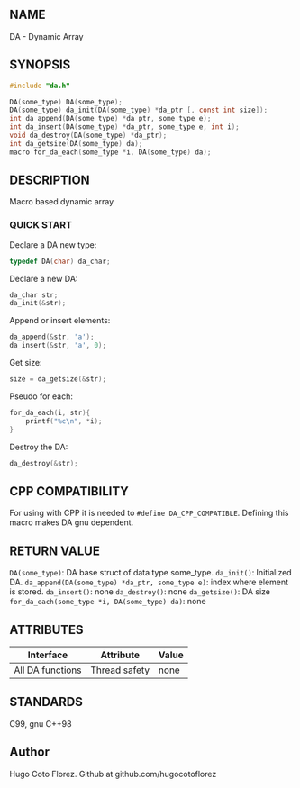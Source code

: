 ## NAME
DA - Dynamic Array

## SYNOPSIS
``` c
#include "da.h"

DA(some_type) DA(some_type);
DA(some_type) da_init(DA(some_type) *da_ptr [, const int size]);
int da_append(DA(some_type) *da_ptr, some_type e);
int da_insert(DA(some_type) *da_ptr, some_type e, int i);
void da_destroy(DA(some_type) *da_ptr);
int da_getsize(DA(some_type) da);
macro for_da_each(some_type *i, DA(some_type) da);
```

## DESCRIPTION

Macro based dynamic array

### QUICK START

Declare a DA new type:
``` c
typedef DA(char) da_char;
```

Declare a new DA:
``` c
da_char str;
da_init(&str);
```

Append or insert elements:
``` c
da_append(&str, 'a');
da_insert(&str, 'a', 0);
```

Get size:
``` c
size = da_getsize(&str);
```

Pseudo for each:
``` c
for_da_each(i, str){
    printf("%c\n", *i);
}
```

Destroy the DA:
``` c
da_destroy(&str);
```

## CPP COMPATIBILITY
For using with CPP it is needed to `#define DA_CPP_COMPATIBLE`.
Defining this macro makes DA gnu dependent.

## RETURN VALUE
`DA(some_type)`: DA base struct of data type some_type.
`da_init()`: Initialized DA.
`da_append(DA(some_type) *da_ptr, some_type e)`: index where element is stored.
`da_insert()`: none
`da_destroy()`: none
`da_getsize()`: DA size
`for_da_each(some_type *i, DA(some_type) da)`: none

## ATTRIBUTES
| Interface | Attribute | Value |
| --- | --- | --- |
| All DA functions | Thread safety | none |

## STANDARDS
C99, gnu C++98

## Author

Hugo Coto Florez. Github at github.com/hugocotoflorez
